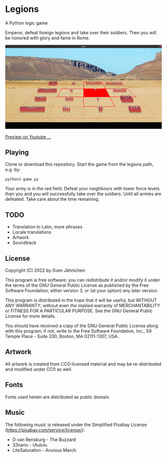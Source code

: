 # Legions
A Python logic game

Emperor, defeat foreign legions and take over their soldiers.
Then you will be honored with glory and fame in Rome.

![screenshot](https://raw.githubusercontent.com/sjaehn/legions/master/screenshot.png "Screenshot from Legions")

[Preview on Youtube ...](https://www.youtube.com/watch?v=QJckVRGP-uA)

## Playing
Clone or download this repository. Start the game from the legions path, 
e.g. by:
```
python3 game.py
```

Your army is in the red field. Defeat your neighbours with lower force 
levels than you and you will successfully take over the soldiers. Until
all armies are defeated. Take care about the time remaining.

## TODO
* Translation to Latin, more phrases
* Locale translations
* Artwork
* Soundtrack

## License
Copyright (C) 2022 by Sven Jähnichen

This program is free software; you can redistribute it and/or modify
it under the terms of the GNU General Public License as published by
the Free Software Foundation; either version 3, or (at your option)
any later version.

This program is distributed in the hope that it will be useful,
but WITHOUT ANY WARRANTY; without even the implied warranty of
MERCHANTABILITY or FITNESS FOR A PARTICULAR PURPOSE.  See the
GNU General Public License for more details.

You should have received a copy of the GNU General Public License
along with this program; if not, write to the Free Software Foundation,
Inc., 59 Temple Place - Suite 330, Boston, MA 02111-1307, USA.

## Artwork
All artwork is created from CC0-licensed material and may be re-distributed
and modified under CC0 as well.

## Fonts
Fonts used herein are distributed as public domain.

## Music
The following music is released under the Simplified Pixabay License 
(https://pixabay.com/service/license/):
* D van Rensburg - The Buzzard
* 33nano - Utululu
* LiteSaturation - Anxious March